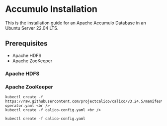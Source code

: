 # Accumulo Installation
This is the installation guide for an Apache Accumulo Database in an Ubuntu Server 22.04 LTS.

## Prerequisites
- Apache HDFS
- Apache ZooKeeper

### Apache HDFS

### Apache ZooKeeper


```
kubectl create -f https://raw.githubusercontent.com/projectcalico/calico/v3.24.5/manifests/tigera-operator.yaml <br />
kubectl create -f calico-config.yaml <br />
```

`kubectl create -f calico-config.yaml`

